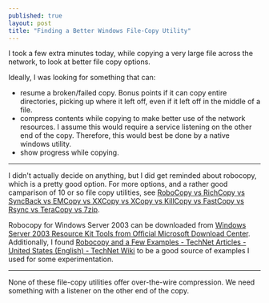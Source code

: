 ```yaml
---
published: true
layout: post
title: "Finding a Better Windows File-Copy Utility"
---
```



I took a few extra minutes today, while copying a very large file across the network, to look at better file copy options.

Ideally, I was looking for something that can:

* resume a broken/failed copy. Bonus points if it can copy entire directories, picking up where it left off, even if it left off in the middle of a file.
* compress contents while copying to make better use of the network resources. I assume this would require a service listening on the other end of the copy. Therefore, this would best be done by a native windows utility.
* show progress while copying.

---

I didn't actually decide on anything, but I did get reminded about robocopy, which is a pretty good option. For more options, and a rather good camparison of 10 or so file copy utilities, see [RoboCopy vs RichCopy vs SyncBack vs EMCopy vs XXCopy vs XCopy vs KillCopy vs FastCopy vs Rsync vs TeraCopy vs 7zip](http://mfctips.com/2013/11/01/robocopy-vs-richcopy-vs-syncback-vs-emcopy/).

Robocopy for Windows Server 2003 can be downloaded from [Windows Server 2003 Resource Kit Tools from Official Microsoft Download Center](https://www.microsoft.com/en-us/download/details.aspx?id=17657). Additionally, I found [Robocopy and a Few Examples - TechNet Articles - United States (English) - TechNet Wiki](http://social.technet.microsoft.com/wiki/contents/articles/1073.robocopy-and-a-few-examples.aspx) to be a good source of examples I used for some experimentation.

---

None of these file-copy utilities offer over-the-wire compression. We need something with a listener on the other end of the copy.

